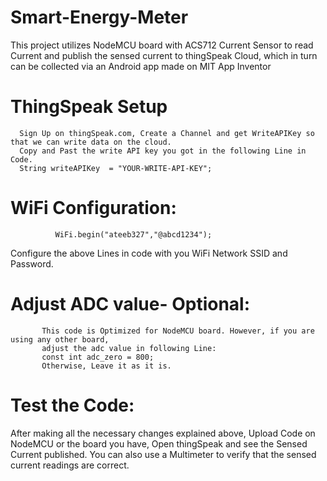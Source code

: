 # Smart-Energy-Meter
This project utilizes NodeMCU board with ACS712 Current Sensor to read Current and publish the sensed current to thingSpeak Cloud, which in turn can be collected via an Android app made on MIT App Inventor

# ThingSpeak Setup
      Sign Up on thingSpeak.com, Create a Channel and get WriteAPIKey so that we can write data on the cloud. 
      Copy and Past the write API key you got in the following Line in Code.
      String writeAPIKey  = "YOUR-WRITE-API-KEY";
      
# WiFi Configuration: 
              WiFi.begin("ateeb327","@abcd1234"); 
Configure the above Lines in code with you WiFi Network SSID and Password. 

# Adjust ADC value- Optional:
           This code is Optimized for NodeMCU board. However, if you are using any other board,
           adjust the adc value in following Line:
           const int adc_zero = 800;
           Otherwise, Leave it as it is. 
# Test the Code:
After making all the necessary changes explained above, Upload Code on NodeMCU or the board you have, Open thingSpeak 
and see the Sensed Current published. 
You can also use a Multimeter to verify that the sensed current readings are correct. 
